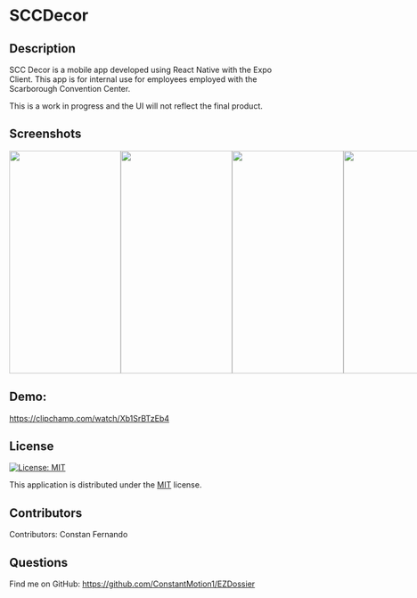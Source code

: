 # SCCDecor
## Description
SCC Decor is a mobile app developed using React Native with the Expo Client. This app is for internal use for employees employed with the Scarborough Convention Center.

This is a work in progress and the UI will not reflect the final product.
  
## Screenshots
<div style="display: flex">
<image src="./SCC/assets/images/SCCstart.jpg" width="200" height="400"/>
<image src="./SCC/assets/images/SCClogin.jpg" width="200" height="400"/>
<image src="./SCC/assets/images/SCCbooking1.jpg" width="200" height="400"/>
<image src="./SCC/assets/images/SCCbooking2.jpg" width="200" height="400"/>
<image src="./SCC/assets/images/SCChome.jpg" width="200" height="400"/>
<image src="./SCC/assets/images/SCCcurrentbooking.jpg" width="200" height="400"/>
</div>


## Demo:

https://clipchamp.com/watch/Xb1SrBTzEb4


## License
  
[![License: MIT](https://img.shields.io/badge/License-MIT-yellow.svg)](https://opensource.org/licenses/MIT)
  
This application is distributed under the [MIT](https://opensource.org/licenses/MIT) license.


## Contributors
Contributors: 
Constan Fernando

## Questions
Find me on GitHub: <https://github.com/ConstantMotion1/EZDossier>